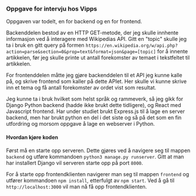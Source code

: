 ### Oppgave for intervju hos Vipps

Oppgaven var todelt, en for backend og en for frontend.

Backenddelen bestod av en HTTP GET-metode, der jeg skulle innhente informasjon ved å interagere med Wikipedias API. Gitt en "topic" skulle jeg ta i bruk en gitt query på formen `https://en.wikipedia.org/w/api.php?action=parse&section=0&prop=text&format=json&page=[topic]` for å innente artikkelen, før jeg skulle printe ut antall forekomster av temaet i tekstfeltet til artikkelen. 

For frontenddelen måtte jeg gjøre backenddelen til et API jeg kunne kalle på, og skrive frontend som kaller på dette APIet. Her skulle vi kunne skrive inn et tema og få antall forekomster av ordet vist som resultat. 

Jeg kunne ta i bruk hvilket som helst språk og rammeverk, så jeg gikk for Django Python backend (hadde ikke brukt dette tidligere), og React med Javascript frontend. Har under studiet brukt Express.js til å lage en server backend, men har brukt python en del i det siste og så på det som en fin utfordring og morsom oppgave å lage en webserver i Python.

#### Hvordan kjøre koden

Først må en starte opp serveren. Dette gjøres ved å navigere seg til mappen `backend` og utføre kommandoen `python3 manage.py runserver`. Gitt at man har installert Django vil serveren starte opp på port `8000`.

For å starte opp frontendklienten navigerer man seg til mappen `frontend` og utfører kommandoen `npm install`, etterfulgt av `npm start`. Ved å gå til `http://localhost:3000` vil man nå få opp frontendklienten.
